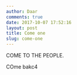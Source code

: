 ```yaml
---
author: Daar
comments: true
date: 2017-10-07 17:52:16
layout: post
title: Come one
slug: come-one
---
```

COME TO THE PEOPLE.

COme bakc4

&nbsp;